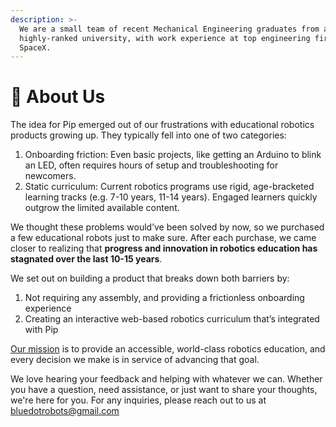 ```yaml
---
description: >-
  We are a small team of recent Mechanical Engineering graduates from a
  highly-ranked university, with work experience at top engineering firms like
  SpaceX.
---
```


# 🤖 About Us

The idea for Pip emerged out of our frustrations with educational robotics products growing up. They typically fell into one of two categories:

1. Onboarding friction: Even basic projects, like getting an Arduino to blink an LED, often requires hours of setup and troubleshooting for newcomers.
2. Static curriculum: Current robotics programs use rigid, age-bracketed learning tracks (e.g. 7-10 years, 11-14 years). Engaged learners quickly outgrow the limited available content.

We thought these problems would’ve been solved by now, so we purchased a few educational robots just to make sure. After each purchase, we came closer to realizing that **progress and innovation in robotics education has stagnated over the last 10-15 years**.

We set out on building a product that breaks down both barriers by:

1. Not requiring any assembly, and providing a frictionless onboarding experience
2. Creating an interactive web-based robotics curriculum that’s integrated with Pip

[Our mission](getting-started/what-is-blue-dots-mission.md) is to provide an accessible, world-class robotics education, and every decision we make is in service of advancing that goal.

We love hearing your feedback and helping with whatever we can. Whether you have a question, need assistance, or just want to share your thoughts, we're here for you. For any inquiries, please reach out to us at bluedotrobots@gmail.com
